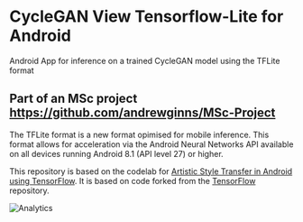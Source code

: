 # CycleGAN View Tensorflow-Lite for Android

Android App for inference on a trained CycleGAN model using the TFLite format

## Part of an MSc project https://github.com/andrewginns/MSc-Project

The TFLite format is a new format opimised for mobile inference. This format allows for acceleration via the Android Neural Networks API available on all devices running Android 8.1 (API level 27) or higher.

This repository is based on the codelab for [Artistic Style Transfer in Android using TensorFlow](https://codelabs.developers.google.com/codelabs/tensorflow-style-transfer-android/). It
is based on code forked from the [TensorFlow](https://github.com/tensorflow/tensorflow) repository.

![Analytics](https://maps-ga-beacon.appspot.com/UA-12846745-20/tensorflow-style-transfer-android/readme?pixel)
